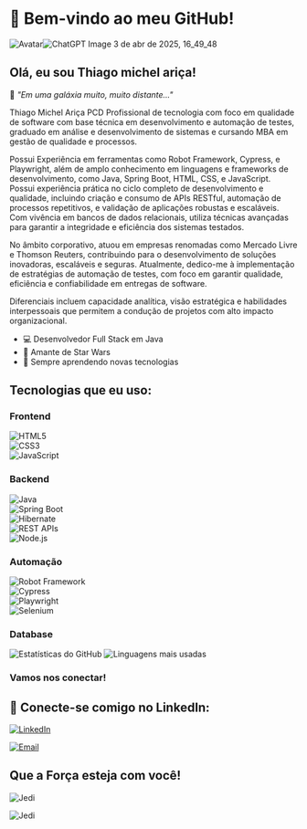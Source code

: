 # 🌌 Bem-vindo ao meu GitHub!

![Avatar]()![ChatGPT Image 3 de abr  de 2025, 16_49_48](https://github.com/user-attachments/assets/a15ba65a-6571-45a2-8c0a-0ecebaf6dc0a)


## Olá, eu sou Thiago michel ariça!

🌌 _"Em uma galáxia muito, muito distante..."_

Thiago Michel Ariça PCD Profissional de tecnologia com foco em qualidade de software com base técnica em desenvolvimento e automação de testes, graduado em análise e desenvolvimento de sistemas e cursando MBA em gestão de qualidade e processos.

Possui Experiência em ferramentas como Robot Framework, Cypress, e Playwright, além de amplo conhecimento em linguagens e frameworks de desenvolvimento, como Java, Spring Boot, HTML, CSS, e JavaScript. Possui experiência prática no ciclo completo de desenvolvimento e qualidade, incluindo criação e consumo de APIs RESTful, automação de processos repetitivos, e validação de aplicações robustas e escaláveis. Com vivência em bancos de dados relacionais, utiliza técnicas avançadas para garantir a integridade e eficiência dos sistemas testados.

No âmbito corporativo, atuou em empresas renomadas como Mercado Livre e Thomson Reuters, contribuindo para o desenvolvimento de soluções inovadoras, escaláveis e seguras. Atualmente, dedico-me à implementação de estratégias de automação de testes, com foco em garantir qualidade, eficiência e confiabilidade em entregas de software.

Diferenciais incluem capacidade analítica, visão estratégica e habilidades interpessoais que permitem a condução de projetos com alto impacto organizacional.

- 💻 Desenvolvedor Full Stack em Java
- 🚀 Amante de Star Wars
- 🌟 Sempre aprendendo novas tecnologias

## Tecnologias que eu uso:

### Frontend

![HTML5](https://img.shields.io/badge/HTML5-orange?style=flat-square&logo=html5&logoColor=white)  
![CSS3](https://img.shields.io/badge/CSS3-blue?style=flat-square&logo=css3&logoColor=white)  
![JavaScript](https://img.shields.io/badge/JavaScript-yellow?style=flat-square&logo=javascript&logoColor=black)

### Backend

![Java](https://img.shields.io/badge/Java-red?style=flat-square&logo=openjdk&logoColor=white)  
![Spring Boot](https://img.shields.io/badge/Spring%20Boot-green?style=flat-square&logo=springboot&logoColor=white)  
![Hibernate](https://img.shields.io/badge/Hibernate-lightyellow?style=flat-square&logo=hibernate&logoColor=black)  
![REST APIs](https://img.shields.io/badge/REST%20APIs-lightblue?style=flat-square&logo=rest&logoColor=white)  
![Node.js](https://img.shields.io/badge/Node.js-darkgreen?style=flat-square&logo=node.js&logoColor=white)

### Automação

![Robot Framework](https://img.shields.io/badge/Robot%20Framework-darkred?style=flat-square&logo=robotframework&logoColor=white)  
![Cypress](https://img.shields.io/badge/Cypress-black?style=flat-square&logo=cypress&logoColor=white)  
![Playwright](https://img.shields.io/badge/Playwright-purple?style=flat-square&logo=microsoft&logoColor=white)  
![Selenium](https://img.shields.io/badge/Selenium-green?style=flat-square&logo=selenium&logoColor=white)

### Database

![Estatísticas do GitHub](https://github-readme-stats.vercel.app/api?username=MIOCHELT-BR&show_icons=true&theme=dark)
![Linguagens mais usadas](https://github-readme-stats.vercel.app/api/top-langs/?username=MIOCHELT-BR&layout=compact&theme=dark)

### Vamos nos conectar!

## 🌟 Conecte-se comigo no LinkedIn:

[![LinkedIn](https://img.shields.io/badge/LinkedIn-blue?style=flat-square&logo=linkedin&logoColor=white)](https://www.linkedin.com/in/thiago-ari%C3%A7a/)

[![Email](https://img.shields.io/badge/Email-black?style=flat-square&logo=gmail)](mailto:thiago.arica@outlook.com)

## Que a Força esteja com você!

![Jedi](https://media0.giphy.com/media/v1.Y2lkPTc5MGI3NjExbDl1dnltbjQwM2F4OTNieXBnc2RmbjlmOHZ0M2luY29hNmx6ODZ5ZiZlcD12MV9pbnRlcm5hbF9naWZfYnlfaWQmY3Q9Zw/cbhpmm36XnLSU/giphy.webp)

![Jedi](https://media2.giphy.com/media/I6l7Kwu0GLvAA/200.webp?cid=ecf05e475svq555t895jmw1w7hm673rkbr23uryih8hfmi9p&ep=v1_gifs_related&rid=200.webp&ct=g)
